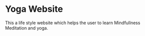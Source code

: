 <h1> Yoga Website</h1>
<p>This a life style website which helps the user to learn Mindfullness Meditation and yoga.</p>

